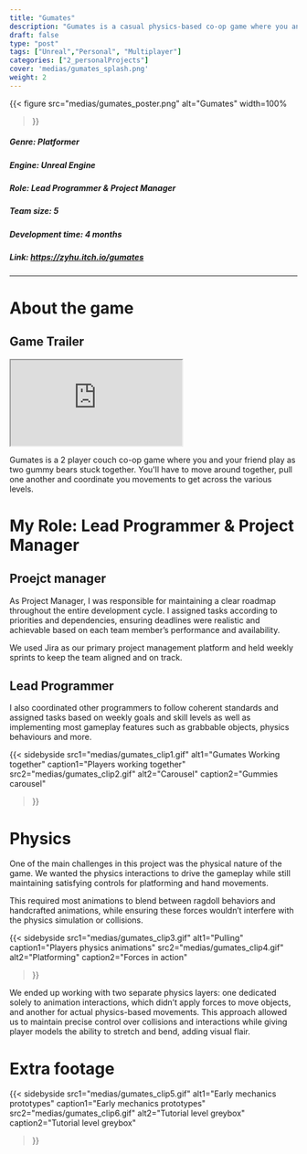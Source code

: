 ```yaml
---
title: "Gumates"
description: "Gumates is a casual physics-based co-op game where you and your friend stretch, stick, and stumble your way through challenges. Use your gummy arms to grab, pull, and hold onto objects."
draft: false
type: "post"
tags: ["Unreal","Personal", "Multiplayer"]
categories: ["2_personalProjects"]
cover: 'medias/gumates_splash.png'
weight: 2
---
```


{{< figure 
src="medias/gumates_poster.png" 
alt="Gumates"
width=100%
>}}

##### **Genre:** Platformer
#####  **Engine:** Unreal Engine
#####  **Role:** Lead Programmer & Project Manager
##### **Team size:** 5
#####  **Development time:** 4 months
#####  **Link:** *https://zyhu.itch.io/gumates*

---

# About the game

## Game Trailer

<div class="video-container">
  <iframe
    src="https://www.youtube.com/embed/1KNCi4pM8IM"
    allowfullscreen
  ></iframe>
</div>

Gumates is a 2 player couch co-op game where you and your friend play as two gummy bears stuck together.
You'll have to move around together, pull one another and coordinate you movements to get across the various levels.



# My Role: Lead Programmer & Project Manager
## Proejct manager

As Project Manager, I was responsible for maintaining a clear roadmap throughout the entire development cycle. I assigned tasks according to priorities and dependencies, ensuring deadlines were realistic and achievable based on each team member’s performance and availability.

We used Jira as our primary project management platform and held weekly sprints to keep the team aligned and on track.


## Lead Programmer

I also coordinated other programmers to follow coherent standards and assigned tasks based on weekly goals and skill levels as well as implementing most gameplay features such as grabbable objects, physics behaviours and more.

{{< sidebyside
  src1="medias/gumates_clip1.gif"
  alt1="Gumates Working together"
  caption1="Players working together"
  src2="medias/gumates_clip2.gif"
  alt2="Carousel"
  caption2="Gummies carousel"
>}}

# Physics
One of the main challenges in this project was the physical nature of the game. We wanted the physics interactions to drive the gameplay while still maintaining satisfying controls for platforming and hand movements.

This required most animations to blend between ragdoll behaviors and handcrafted animations, while ensuring these forces wouldn’t interfere with the physics simulation or collisions.

{{< sidebyside
  src1="medias/gumates_clip3.gif"
  alt1="Pulling"
  caption1="Players physics animations"
  src2="medias/gumates_clip4.gif"
  alt2="Platforming"
  caption2="Forces in action"
>}}

We ended up working with two separate physics layers: one dedicated solely to animation interactions, which didn’t apply forces to move objects, and another for actual physics-based movements. This approach allowed us to maintain precise control over collisions and interactions while giving player models the ability to stretch and bend, adding visual flair.

# Extra footage

{{< sidebyside
  src1="medias/gumates_clip5.gif"
  alt1="Early mechanics prototypes"
  caption1="Early mechanics prototypes"
  src2="medias/gumates_clip6.gif"
  alt2="Tutorial level greybox"
  caption2="Tutorial level greybox"
>}}

